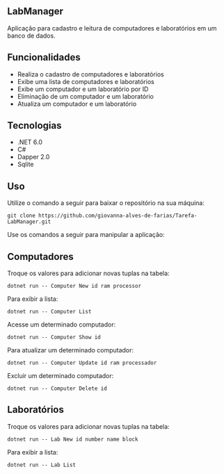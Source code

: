## LabManager

Aplicação para cadastro e leitura de computadores e laboratórios em um banco de dados.

## Funcionalidades

- Realiza o cadastro de computadores e laboratórios
- Exibe uma lista de computadores e laboratórios
- Exibe um computador e um laboratório por ID
- Eliminação de um computador e um laboratório
- Atualiza um computador e um laboratório

## Tecnologias 

- .NET 6.0
- C#
- Dapper 2.0
- Sqlite

## Uso

Utilize o comando a seguir para baixar o repositório na sua máquina:

`git clone https://github.com/giovanna-alves-de-farias/Tarefa-LabManager.git`

Use os comandos a seguir para manipular a aplicação:

## Computadores

Troque os valores para adicionar novas tuplas na tabela:

`dotnet run -- Computer New id ram processor`

Para exibir a lista:

`dotnet run -- Computer List`

Acesse um determinado computador:

`dotnet run -- Computer Show id`

Para atualizar um determinado computador:

`dotnet run -- Computer Update id ram processador`

Excluir um determinado computador:

`dotnet run -- Computer Delete id`

## Laboratórios

Troque os valores para adicionar novas tuplas na tabela:

`dotnet run -- Lab New id number name block`

Para exibir a lista:

`dotnet run -- Lab List`
